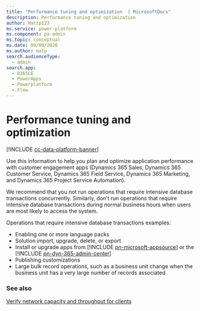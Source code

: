 ```yaml
---
title: "Performance tuning and optimization  | MicrosoftDocs"
description: Performance tuning and optimization
author: Mattp123
ms.service: power-platform
ms.component: pa-admin
ms.topic: conceptual
ms.date: 09/08/2020
ms.author: matp
search.audienceType: 
  - admin
search.app:
  - D365CE
  - PowerApps
  - Powerplatform
  - Flow
---
```

# Performance tuning and optimization

[!INCLUDE [cc-data-platform-banner](../includes/cc-data-platform-banner.md)]

Use this information to help you plan and optimize application performance with customer engagement apps (Dynamics 365 Sales, Dynamics 365 Customer Service, Dynamics 365 Field Service, Dynamics 365 Marketing, and Dynamics 365 Project Service Automation).  

We recommend that you not run operations that require intensive database transactions concurrently. Similarly, don’t run operations that require intensive database transactions during normal business hours when users are most likely to access the system. 

Operations that require intensive database transactions examples:
- Enabling one or more language packs
- Solution import, upgrade, delete, or export
- Install or upgrade apps from [!INCLUDE [pn-microsoft-appsource](../includes/pn-microsoft-appsource.md)] or the [!INCLUDE [pn-dyn-365-admin-center](../includes/pn-dyn-365-admin-center.md)] 
- Publishing customizations
- Large bulk record operations, such as a business unit change when the business unit has a very large number of records associated

### See also
[Verify network capacity and throughput for clients](verify-network-capacity-throughput-clients.md) <br />


